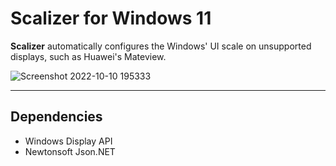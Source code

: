 # Scalizer for Windows 11
**Scalizer** automatically configures the Windows' UI scale on unsupported displays, such as Huawei's Mateview.

![Screenshot 2022-10-10 195333](https://user-images.githubusercontent.com/35755386/194969393-7879708c-0fe6-40bc-8717-a1a71035eabf.png)

---

## Dependencies
- Windows Display API
- Newtonsoft Json.NET


